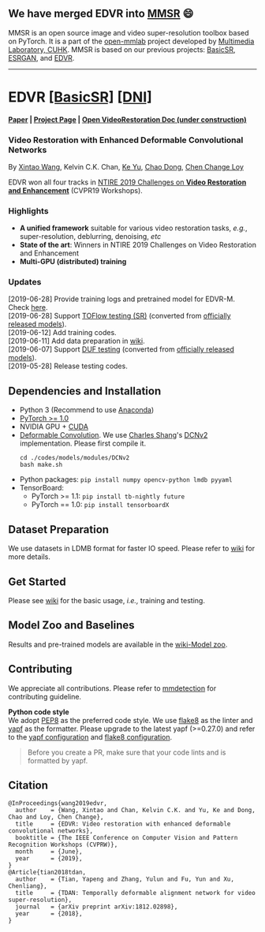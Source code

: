 ## We have merged EDVR into [MMSR](https://github.com/open-mmlab/mmsr) :smile:

MMSR is an open source image and video super-resolution toolbox based on PyTorch. It is a part of the [open-mmlab](https://github.com/open-mmlab) project developed by [Multimedia Laboratory, CUHK](http://mmlab.ie.cuhk.edu.hk/). MMSR is based on our previous projects: [BasicSR](https://github.com/xinntao/BasicSR), [ESRGAN](https://github.com/xinntao/ESRGAN), and [EDVR](https://github.com/xinntao/EDVR).

---

# EDVR [[BasicSR]](https://github.com/xinntao/BasicSR) [[DNI]](https://xinntao.github.io/projects/DNI)
#### [Paper](https://arxiv.org/abs/1905.02716) | [Project Page](https://xinntao.github.io/projects/EDVR) | [Open VideoRestoration Doc (under construction)](https://xinntao.github.io/open-videorestoration/) 
### Video Restoration with Enhanced Deformable Convolutional Networks
By [Xintao Wang](https://xinntao.github.io/), Kelvin C.K. Chan, [Ke Yu](https://yuke93.github.io/), [Chao Dong](https://scholar.google.com.hk/citations?user=OSDCB0UAAAAJ&hl=en), [Chen Change Loy](http://personal.ie.cuhk.edu.hk/~ccloy/)

EDVR won all four tracks in [NTIRE 2019 Challenges on **Video Restoration and Enhancement**](http://www.vision.ee.ethz.ch/ntire19/) (CVPR19 Workshops). 

### Highlights
- **A unified framework** suitable for various video restoration tasks, *e.g.*, super-resolution, deblurring, denoising, *etc*
- **State of the art**: Winners in NTIRE 2019 Challenges on Video Restoration and Enhancement
- **Multi-GPU (distributed) training**

### Updates
[2019-06-28] Provide training logs and pretrained model for EDVR-M. Check [here](https://github.com/xinntao/EDVR/wiki/Testing-and-Training). <br/>
[2019-06-28] Support [TOFlow testing (SR)](http://toflow.csail.mit.edu/) (converted from [officially released models](https://github.com/anchen1011/toflow)). <br/>
[2019-06-12] Add training codes.<br/>
[2019-06-11] Add data preparation in [wiki](https://github.com/xinntao/EDVR/wiki/Prepare-datasets-in-LMDB-format).<br/>
[2019-06-07] Support [DUF testing](http://openaccess.thecvf.com/content_cvpr_2018/papers/Jo_Deep_Video_Super-Resolution_CVPR_2018_paper.pdf) (converted from [officially released models](https://github.com/yhjo09/VSR-DUF)). <br/>
[2019-05-28] Release testing codes.

## Dependencies and Installation

- Python 3 (Recommend to use [Anaconda](https://www.anaconda.com/download/#linux))
- [PyTorch >= 1.0](https://pytorch.org/)
- NVIDIA GPU + [CUDA](https://developer.nvidia.com/cuda-downloads)
- [Deformable Convolution](https://arxiv.org/abs/1703.06211). We use [Charles Shang](https://github.com/CharlesShang)'s [DCNv2](https://github.com/CharlesShang/DCNv2) implementation. Please first compile it. 
  ```
  cd ./codes/models/modules/DCNv2
  bash make.sh
  ```
- Python packages: `pip install numpy opencv-python lmdb pyyaml`
- TensorBoard: 
  - PyTorch >= 1.1: `pip install tb-nightly future`
  - PyTorch == 1.0: `pip install tensorboardX`

## Dataset Preparation
We use datasets in LDMB format for faster IO speed. Please refer to [wiki](https://github.com/xinntao/EDVR/wiki/Prepare-datasets-in-LMDB-format) for more details.

## Get Started
Please see [wiki](https://github.com/xinntao/EDVR/wiki/Testing-and-Training) for the basic usage, *i.e.,* training and testing.
## Model Zoo and Baselines
Results and pre-trained models are available in the [wiki-Model zoo](https://github.com/xinntao/EDVR/wiki/Model-Zoo).

## Contributing
We appreciate all contributions. Please refer to [mmdetection](https://github.com/open-mmlab/mmdetection/blob/master/CONTRIBUTING.md) for contributing guideline.

**Python code style**<br/>
We adopt [PEP8](https://www.python.org/dev/peps/pep-0008/) as the preferred code style. We use [flake8](http://flake8.pycqa.org/en/latest/) as the linter and [yapf](https://github.com/google/yapf) as the formatter. Please upgrade to the latest yapf (>=0.27.0) and refer to the [yapf configuration](https://github.com/xinntao/EDVR/blob/master/.style.yapf) and [flake8 configuration](https://github.com/xinntao/EDVR/blob/master/.flake8).

> Before you create a PR, make sure that your code lints and is formatted by yapf.

## Citation
```
@InProceedings{wang2019edvr,
  author    = {Wang, Xintao and Chan, Kelvin C.K. and Yu, Ke and Dong, Chao and Loy, Chen Change},
  title     = {EDVR: Video restoration with enhanced deformable convolutional networks},
  booktitle = {The IEEE Conference on Computer Vision and Pattern Recognition Workshops (CVPRW)},
  month     = {June},
  year      = {2019},
}
@Article{tian2018tdan,
  author    = {Tian, Yapeng and Zhang, Yulun and Fu, Yun and Xu, Chenliang},
  title     = {TDAN: Temporally deformable alignment network for video super-resolution},
  journal   = {arXiv preprint arXiv:1812.02898},
  year      = {2018},
}
```
